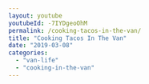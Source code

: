 ```yaml
---
layout: youtube
youtubeId: -7IYDgeoOhM
permalink: /cooking-tacos-in-the-van/
title: "Cooking Tacos In The Van"
date: "2019-03-08"
categories: 
  - "van-life"
  - "cooking-in-the-van"
---
```


